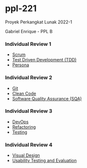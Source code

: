# ppl-221

Proyek Perkangkat Lunak 2022-1

Gabriel Enrique - PPL B

### Individual Review 1
 - [Scrum](https://gabriel-enrique.github.io/ppl-221/ir-1/scrum)
 - [Test Driven Development (TDD)](https://gabriel-enrique.github.io/ppl-221/ir-1/tdd)
 - [Persona](https://gabriel-enrique.github.io/ppl-221/ir-1/persona)

### Individual Review 2
 - [Git](https://gabriel-enrique.github.io/ppl-221/ir-2/git)
 - [Clean Code](https://gabriel-enrique.github.io/ppl-221/ir-2/clean-code)
 - [Software Quality Assurance (SQA)](https://gabriel-enrique.github.io/ppl-221/ir-2/sqa)

### Individual Review 3
 - [DevOps](https://gabriel-enrique.github.io/ppl-221/ir-3/devops)
 - [Refactoring](https://gabriel-enrique.github.io/ppl-221/ir-3/refactoring)
 - [Testing](https://gabriel-enrique.github.io/ppl-221/ir-3/testing)

### Individual Review 4
 - [Visual Design](https://gabriel-enrique.github.io/ppl-221/ir-4/visual-design)
 - [Usability Testing and Evaluation](https://gabriel-enrique.github.io/ppl-221/ir-4/usability-testing)
